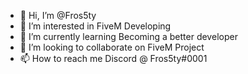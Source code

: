 - 👋 Hi, I’m @Fros5ty
- 👀 I’m interested in FiveM Developing
- 🌱 I’m currently learning Becoming a better developer
- 💞️ I’m looking to collaborate on FiveM Project
- 📫 How to reach me Discord @ Fros5ty#0001
